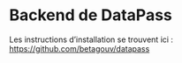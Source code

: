 # Backend de DataPass

Les instructions d’installation se trouvent ici : https://github.com/betagouv/datapass

